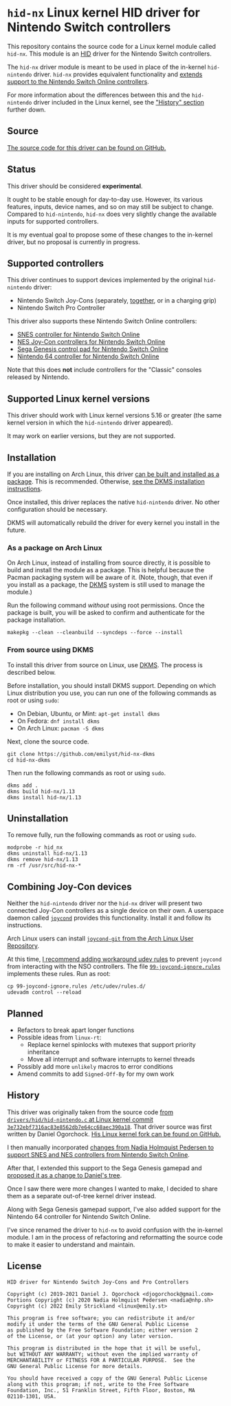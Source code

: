 `hid-nx` Linux kernel HID driver for Nintendo Switch controllers
================================================================

This repository contains the source code for a Linux kernel module called `hid-nx`. This module is an [HID](https://en.wikipedia.org/wiki/Human_interface_device) driver for the Nintendo Switch controllers.

The `hid-nx` driver module is meant to be used in place of the in-kernel `hid-nintendo` driver. `hid-nx` provides equivalent functionality and [extends support to the Nintendo Switch Online controllers](#supported-controllers).

For more information about the differences between this and the `hid-nintendo` driver included in the Linux kernel, see the ["History" section](#history) further down.


Source
------

[The source code for this driver can be found on GitHub.](https://github.com/emilyst/hid-nx-dkms)


Status
------

This driver should be considered **experimental**.

It ought to be stable enough for day-to-day use. However, its various features, inputs, device names, and so on may still be subject to change. Compared to `hid-nintendo`, `hid-nx` does very slightly change the available inputs for supported controllers.

It is my eventual goal to propose some of these changes to the in-kernel driver, but no proposal is currently in progress.


Supported controllers
---------------------

This driver continues to support devices implemented by the original `hid-nintendo` driver:

* Nintendo Switch Joy-Cons (separately, [together](#combining-joy-con-devices), or in a charging grip)
* Nintendo Switch Pro Controller

This driver also supports these Nintendo Switch Online controllers:

* [SNES controller for Nintendo Switch Online](https://www.nintendo.com/store/products/super-nintendo-entertainment-system-controller/)
* [NES Joy-Con controllers for Nintendo Switch Online](https://www.nintendo.com/store/products/nintendo-entertainment-system-controllers/)
* [Sega Genesis control pad for Nintendo Switch Online](https://www.nintendo.com/store/products/sega-genesis-control-pad/)
* [Nintendo 64 controller for Nintendo Switch Online](https://www.nintendo.com/store/products/nintendo-64-controller/)

Note that this does **not** include controllers for the "Classic" consoles released by Nintendo.


Supported Linux kernel versions
-------------------------------

This driver should work with Linux kernel versions 5.16 or greater (the same kernel version in which the `hid-nintendo` driver appeared).

It may work on earlier versions, but they are not supported.


Installation
------------

If you are installing on Arch Linux, this driver [can be built and installed as a package](#arch-linux-package-installation). This is recommended. Otherwise, [see the DKMS installation instructions](#from-source-using-dkms).

Once installed, this driver replaces the native `hid-nintendo` driver. No other configuration should be necessary.

DKMS will automatically rebuild the driver for every kernel you install in the future.


### As a package on Arch Linux

On Arch Linux, instead of installing from source directly, it is possible to build and install the module as a package. This is helpful because the Pacman packaging system will be aware of it. (Note, though, that even if you install as a package, the [DKMS](https://wiki.archlinux.org/title/Dynamic_Kernel_Module_Support) system is still used to manage the module.)

Run the following command *without* using root permissions. Once the package is built, you will be asked to confirm and authenticate for the package installation.

    makepkg --clean --cleanbuild --syncdeps --force --install


### From source using DKMS

To install this driver from source on Linux, use [DKMS](https://github.com/dell/dkms). The process is described below.

Before installation, you should install DKMS support. Depending on which Linux distribution you use, you can run one of the following commands as root or using `sudo`:

* On Debian, Ubuntu, or Mint:   `apt-get install dkms`
* On Fedora:                    `dnf install dkms`
* On Arch Linux:                `pacman -S dkms`

Next, clone the source code.

    git clone https://github.com/emilyst/hid-nx-dkms
    cd hid-nx-dkms

Then run the following commands as root or using `sudo`.

    dkms add .
    dkms build hid-nx/1.13
    dkms install hid-nx/1.13


Uninstallation
--------------

To remove fully, run the following commands as root or using `sudo`.

    modprobe -r hid_nx
    dkms uninstall hid-nx/1.13
    dkms remove hid-nx/1.13
    rm -rf /usr/src/hid-nx-*


Combining Joy-Con devices
-------------------------

Neither the `hid-nintendo` driver nor the `hid-nx` driver will present two connected Joy-Con controllers as a single device on their own. A userspace daemon called [`joycond`](https://github.com/DanielOgorchock/joycond) provides this functionality. Install it and follow its instructions.

Arch Linux users can install [`joycond-git` from the Arch Linux User Repository](https://aur.archlinux.org/packages/joycond-git).

At this time, [I recommend adding workaround udev rules](99-joycond-ignore.rules) to prevent `joycond` from interacting with the NSO controllers. The file [`99-joycond-ignore.rules`](99-joycond-ignore.rules) implements these rules. Run as root:

    cp 99-joycond-ignore.rules /etc/udev/rules.d/
    udevadm control --reload


Planned
-------

* Refactors to break apart longer functions
* Possible ideas from `linux-rt`:
  * Replace kernel spinlocks with mutexes that support priority inheritance
  * Move all interrupt and software interrupts to kernel threads
* Possibly add more `unlikely` macros to error conditions
* Amend commits to add `Signed-Off-By` for my own work


History
-------

This driver was originally taken from the source code [from `drivers/hid/hid-nintendo.c` at Linux kernel commit `3e732ebf7316ac83e8562db7e64cc68aec390a18`](https://github.com/torvalds/linux/blob/3e732). That driver source was first written by Daniel Ogorchock. [His Linux kernel fork can be found on GitHub.](https://github.com/DanielOgorchock/linux)

I then manually incorporated [changes from Nadia Holmquist Pedersen to support SNES and NES controllers from Nintendo Switch Online](https://github.com/nadiaholmquist/linux/tree/hid-nintendo).

After that, I extended this support to the Sega Genesis gamepad and [proposed it as a change to Daniel's tree](https://github.com/DanielOgorchock/linux/pull/35).

Once I saw there were more changes I wanted to make, I decided to share them as a separate out-of-tree kernel driver instead.

Along with Sega Genesis gamepad support, I've also added support for the Nintendo 64 controller for Nintendo Switch Online.

I've since renamed the driver to `hid-nx` to avoid confusion with the in-kernel module. I am in the process of refactoring and reformatting the source code to make it easier to understand and maintain.


License
-------

    HID driver for Nintendo Switch Joy-Cons and Pro Controllers

    Copyright (c) 2019-2021 Daniel J. Ogorchock <djogorchock@gmail.com>
    Portions Copyright (c) 2020 Nadia Holmquist Pedersen <nadia@nhp.sh>
    Copyright (c) 2022 Emily Strickland <linux@emily.st>

    This program is free software; you can redistribute it and/or
    modify it under the terms of the GNU General Public License
    as published by the Free Software Foundation; either version 2
    of the License, or (at your option) any later version.

    This program is distributed in the hope that it will be useful,
    but WITHOUT ANY WARRANTY; without even the implied warranty of
    MERCHANTABILITY or FITNESS FOR A PARTICULAR PURPOSE.  See the
    GNU General Public License for more details.

    You should have received a copy of the GNU General Public License
    along with this program; if not, write to the Free Software
    Foundation, Inc., 51 Franklin Street, Fifth Floor, Boston, MA
    02110-1301, USA.
